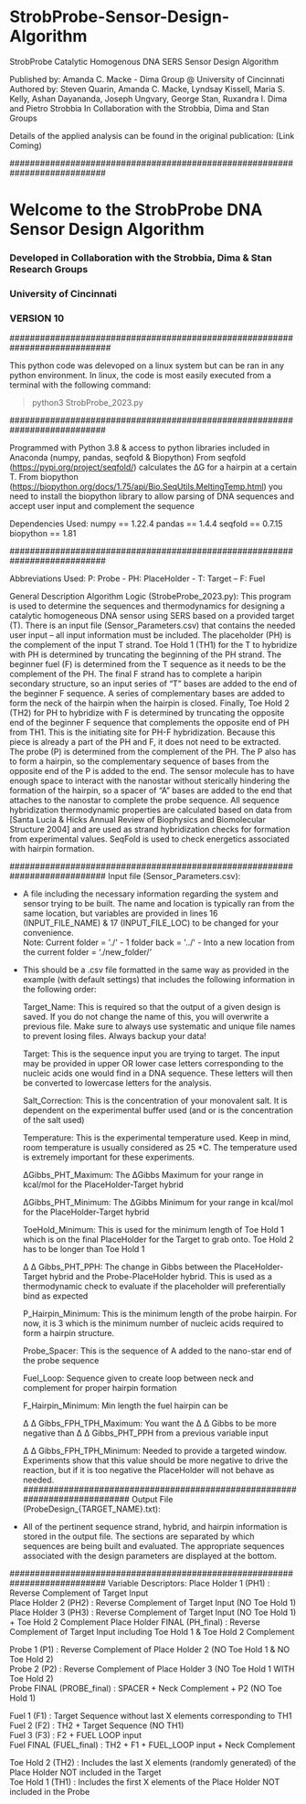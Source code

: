 # StrobProbe-Sensor-Design-Algorithm
StrobProbe Catalytic Homogenous DNA SERS Sensor Design Algorithm

Published by: Amanda C. Macke - Dima Group @ University of Cincinnati
Authored by: Steven Quarin, Amanda C. Macke, Lyndsay Kissell, Maria S. Kelly, Ashan Dayananda, Joseph Ungvary, George Stan, Ruxandra I. Dima and Pietro Strobbia
In Collaboration with the Strobbia, Dima and Stan Groups

Details of the applied analysis can be found in the original publication: (Link Coming)

########################################################################### 
# Welcome to the StrobProbe DNA Sensor Design Algorithm  
### Developed in Collaboration with the Strobbia, Dima & Stan Research Groups  
### University of Cincinnati  
### VERSION 10 
############################################################################ 

This python code was delevoped on a linux system but can be ran in any python environment. In linux, the code is most easily executed from a terminal with the following command: 

> python3 StrobProbe_2023.py 

###########################################################################

Programmed with Python 3.8 & access to python libraries included in Anaconda (numpy, pandas, seqfold & Biopython) 
From seqfold (https://pypi.org/project/seqfold/) calculates the ∆G for a hairpin at a certain T. 
From biopython (https://biopython.org/docs/1.75/api/Bio.SeqUtils.MeltingTemp.html) 
    you need to install the biopython library to allow parsing of DNA sequences and accept user input and complement the sequence 

Dependencies Used: 
numpy == 1.22.4 
pandas == 1.4.4 
seqfold == 0.7.15 
biopython == 1.81 

###########################################################################

Abbreviations Used: 
P: Probe - PH: PlaceHolder - T: Target – F: Fuel 

General Description Algorithm Logic (StrobeProbe_2023.py): 
This program is used to determine the sequences and thermodynamics for designing a catalytic homogeneous DNA sensor using SERS based on a provided target (T). There is an input file (Sensor_Parameters.csv) that contains the needed user input – all input information must be included. The placeholder (PH) is the complement of the input T strand. Toe Hold 1 (TH1) for the T to hybridize with PH is determined by truncating the beginning of the PH strand. The beginner fuel (F) is determined from the T sequence as it needs to be the complement of the PH. The final F strand has to complete a haripin secondary structure, so an input series of “T” bases are added to the end of the beginner F sequence. A series of complementary bases are added to form the neck of the hairpin when the hairpin is closed. Finally, Toe Hold 2 (TH2) for PH to hybridize with F is determined by truncating the opposite end of the beginner F sequence that complements the opposite end of PH from TH1. This is the initiating site for PH-F hybridization. Because this piece is already a part of the PH and F, it does not need to be extracted. The probe (P) is determined from the complement of the PH. The P also has to form a hairpin, so the complementary sequence of bases from the opposite end of the P is added to the end. The sensor molecule has to have enough space to interact with the nanostar without sterically hindering the formation of the hairpin, so a spacer of “A” bases are added to the end that attaches to the nanostar to complete the probe sequence. All sequence hybridization thermodynamic properties are calculated based on data from [Santa Lucia & Hicks Annual Review of Biophysics and Biomolecular Structure 2004] and are used as strand hybridization checks for formation from experimental values. SeqFold is used to check energetics associated with hairpin formation. 

###########################################################################
Input file (Sensor_Parameters.csv): 
- A file including the necessary information regarding the system and sensor trying to be built. The name and location is typically ran from the same location, but variables are provided in lines 16 (INPUT_FILE_NAME) & 17 (INPUT_FILE_LOC) to be changed for your convenience.  
Note: Current folder = './' - 1 folder back = '../' - Into a new location from the current folder = ‘./new_folder/’ 

- This should be a .csv file formatted in the same way as provided in the example (with default settings) that includes the following information in the following order: 
    
    Target_Name: This is required so that the output of a given design is saved. If you do not change the name of this, you will overwrite a previous file. Make sure to always use systematic and unique file names to prevent losing files.  Always backup your data! 

    Target: This is the sequence input you are trying to target. The input may be provided in upper OR lower case letters corresponding to the nucleic acids one would find in a DNA sequence. These letters will then be converted to lowercase letters for the analysis. 

    Salt_Correction: This is the concentration of your monovalent salt. It is dependent on the experimental buffer used (and or is the concentration of the salt used) 

    Temperature: This is the experimental temperature used. Keep in mind, room temperature is usually considered as 25 *C. The temperature used is extremely important for these experiments.  

    ΔGibbs_PHT_Maximum: The ΔGibbs Maximum for your range in kcal/mol for the PlaceHolder-Target hybrid 

    ΔGibbs_PHT_Minimum: The ΔGibbs Minimum for your range in kcal/mol for the PlaceHolder-Target hybrid 

    ToeHold_Minimum: This is used for the minimum length of Toe Hold 1 which is on the final PlaceHolder for the Target to grab onto. Toe Hold 2 has to be longer than Toe Hold 1  

    Δ Δ Gibbs_PHT_PPH: The change in Gibbs between the PlaceHolder-Target hybrid and the Probe-PlaceHolder hybrid. This is used as a thermodynamic check to evaluate if the placeholder will preferentially bind as expected 

    P_Hairpin_Minimum: This is the minimum length of the probe hairpin. For now, it is 3 which is the minimum number of nucleic acids required to form a hairpin structure. 

    Probe_Spacer: This is the sequence of A added to the nano-star end of the probe sequence 

    Fuel_Loop: Sequence given to create loop between neck and complement for proper hairpin formation  

    F_Hairpin_Minimum: Min length the fuel hairpin can be 

    Δ Δ Gibbs_FPH_TPH_Maximum: You want the Δ Δ Gibbs to be more negative than Δ Δ Gibbs_PHT_PPH from a previous variable input 

    Δ Δ Gibbs_FPH_TPH_Minimum: Needed to provide a targeted window. Experiments show that this value should be more negative to drive the reaction, but if it is too negative the PlaceHolder will not behave as needed. 
###########################################################################
Output File (ProbeDesign_{TARGET_NAME}.txt): 
- All of the pertinent sequence strand, hybrid, and hairpin information is stored in the output file. The sections are separated by which sequences are being built and evaluated. The appropriate sequences associated with the design parameters are displayed at the bottom. 

###########################################################################
Variable Descriptors: 
  Place Holder 1 (PH1) : Reverse Complement of Target Input  
  Place Holder 2 (PH2) : Reverse Complement of Target Input (NO Toe Hold 1)  
  Place Holder 3 (PH3) : Reverse Complement of Target Input (NO Toe Hold 1) + Toe Hold 2 Complement
  Place Holder FINAL (PH_final) : Reverse Complement of Target Input including Toe Hold 1 & Toe Hold 2 Complement  
  
  Probe 1 (P1) : Reverse Complement of Place Holder 2 (NO Toe Hold 1 & NO Toe Hold 2)  
  Probe 2 (P2) : Reverse Complement of Place Holder 3 (NO Toe Hold 1 WITH Toe Hold 2)  
  Probe FINAL (PROBE_final) : SPACER + Neck Complement + P2 (NO Toe Hold 1)  

  Fuel 1 (F1) : Target Sequence without last X elements corresponding to TH1  
  Fuel 2 (F2) : TH2 + Target Sequence (NO TH1)  
  Fuel 3 (F3) : F2 + FUEL LOOP input  
  Fuel FINAL (FUEL_final) : TH2 + F1 + FUEL_LOOP input + Neck Complement   

  Toe Hold 2 (TH2) : Includes the last X elements (randomly generated) of the Place Holder NOT included in the Target  
  Toe Hold 1 (TH1) : Includes the first X elements of the Place Holder NOT included in the Probe 
